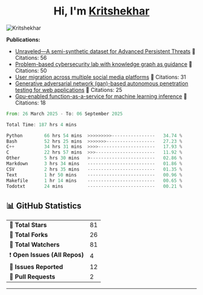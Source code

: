 
<h1 align="center">Hi, I'm <a href="https://Kritshekhar.github.io/Me.io/" target="blank">
Kritshekhar</a></h1>

<!--
**Kritshekhar/Kritshekhar** is a ✨ _special_ ✨ repository because its `README.md` (this file) appears on your GitHub profile.

Here are some ideas to get you started:

- 🔭 I’m currently working on ...
- 🌱 I’m currently learning ...
- 👯 I’m looking to collaborate on ...
- 🤔 I’m looking for help with ...
- 💬 Ask me about ...
- 📫 How to reach me: ...
- 😄 Pronouns: ...
- ⚡ Fun fact: ...
-->
<p align="left"> <img src="https://komarev.com/ghpvc/?username=Kritshekhar&label=Profile%20views&color=0e75b6&style=flat" alt="Kritshekhar" /> </p>

<!-- PUBLICATION START -->
**Publications:**
- [Unraveled—A semi-synthetic dataset for Advanced Persistent Threats](#) 📄 Citations: 56
- [Problem-based cybersecurity lab with knowledge graph as guidance](#) 📄 Citations: 50
- [User migration across multiple social media platforms](#) 📄 Citations: 31
- [Generative adversarial network (gan)-based autonomous penetration testing for web applications](#) 📄 Citations: 25
- [Gpu-enabled function-as-a-service for machine learning inference](#) 📄 Citations: 18

<!-- PUBLICATION END -->



<!--START_SECTION:waka-->

```rust
From: 26 March 2025 - To: 06 September 2025

Total Time: 187 hrs 4 mins

Python        66 hrs 54 mins  >>>>>>>>>----------------   34.74 %
Bash          52 hrs 25 mins  >>>>>>>------------------   27.23 %
C++           34 hrs 31 mins  >>>>---------------------   17.93 %
C             22 hrs 57 mins  >>>----------------------   11.92 %
Other         5 hrs 30 mins   >------------------------   02.86 %
Markdown      3 hrs 34 mins   -------------------------   01.86 %
CSV           2 hrs 35 mins   -------------------------   01.35 %
Text          1 hr 50 mins    -------------------------   00.96 %
Makefile      1 hr 14 mins    -------------------------   00.65 %
Todotxt       24 mins         -------------------------   00.21 %
```

<!--END_SECTION:waka-->



<!-- GITHUB STATS START -->
<h2>📊 GitHub Statistics</h2>
<table>
  <tr><td>🌟 <strong>Total Stars</strong></td><td>81</td></tr>
  <tr><td>🍴 <strong>Total Forks</strong></td><td>26</td></tr>
  <tr><td>👀 <strong>Total Watchers</strong></td><td>81</td></tr>
  <tr><td>❗ <strong>Open Issues (All Repos)</strong></td><td>4</td></tr>
  <tr><td>📝 <strong>Issues Reported</strong></td><td>12</td></tr>
  <tr><td>🔄 <strong>Pull Requests</strong></td><td>2</td></tr>
</table>

<hr/>
<!-- GITHUB STATS END -->

<!--<p><img align="left" src="https://github-readme-stats.vercel.app/api/top-langs?username=Kritshekhar&show_icons=true&locale=en&layout=compact" alt="Kritshekhar" /></p> -->
